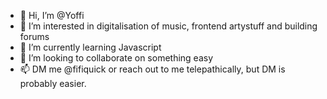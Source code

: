 - 👋 Hi, I’m @Yoffi
- 👀 I’m interested in digitalisation of music, frontend artystuff and building forums
- 🌱 I’m currently learning Javascript
- 💞️ I’m looking to collaborate on something easy
- 📫 DM me @fifiquick or reach out to me telepathically, but DM is probably easier.

